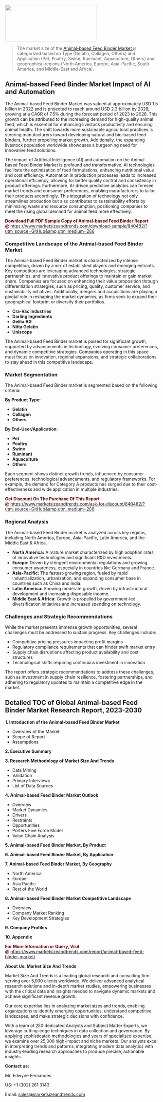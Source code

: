 <img src="https://100x100musica.es/wp-content/uploads/2024/12/Verified-Market-Reports-4-300x120.jpg" alt="" width="300" height="120" class="alignnone size-medium wp-image-100382" /><blockquote><p>The market size of the <a href="https://www.marketsizeandtrends.com/download-sample/840482/?utm_source=GitHub&amp;utm_medium=286" target="_blank">Animal-based Feed Binder Market </a>is categorized based on Type (Gelatin, Collagen, Others) and Application (Pet, Poultry, Swine, Ruminant, Aquaculture, Others) and geographical regions (North America, Europe, Asia-Pacific, South America, and Middle-East and Africa).</p></blockquote><p><h2>Animal-based Feed Binder Market Impact of AI and Automation</h2><p>The Animal-based Feed Binder Market was valued at approximately USD 1.5 billion in 2022 and is projected to reach around USD 2.3 billion by 2028, growing at a CAGR of 7.5% during the forecast period of 2023 to 2028. This growth can be attributed to the increasing demand for high-quality animal feed, which is essential for enhancing livestock productivity and ensuring animal health. The shift towards more sustainable agricultural practices is steering manufacturers toward developing natural and bio-based feed binders, further propelling market growth. Additionally, the expanding livestock population worldwide showcases a burgeoning need for innovative feed solutions.</p><p>The impact of Artificial Intelligence (AI) and automation on the Animal-based Feed Binder Market is profound and transformative. AI technologies facilitate the optimization of feed formulations, enhancing nutritional value and cost efficiency. Automation in production processes leads to increased operational efficiency, allowing for better quality control and consistency in product offerings. Furthermore, AI-driven predictive analytics can foresee market trends and consumer preferences, enabling manufacturers to tailor their products accordingly. This integration of technology not only streamlines production but also contributes to sustainability efforts by minimizing waste and resource consumption, positioning companies to meet the rising global demand for animal feed more effectively.</p></p><p><strong><span style="color: #800000;">Download Full PDF Sample Copy of Animal-based Feed Binder Report @</span>&nbsp;</strong><a href="https://www.marketsizeandtrends.com/download-sample/840482/?utm_source=GitHub&amp;utm_medium=286">https://www.marketsizeandtrends.com/download-sample/840482/?utm_source=GitHub&amp;utm_medium=286</a></p><h3>Competitive Landscape of the Animal-based Feed Binder Market</h3><p>The Animal-based Feed Binder market is characterized by intense competition, driven by a mix of established players and emerging entrants. Key competitors are leveraging advanced technologies, strategic partnerships, and innovative product offerings to maintain or gain market share. Companies are focused on enhancing their value proposition through differentiation strategies, such as pricing, quality, customer service, and sustainability initiatives. Additionally, mergers and acquisitions are playing a pivotal role in reshaping the market dynamics, as firms seek to expand their geographical footprint or diversify their portfolios.</p><p><strong><p><ul><li>Cra-Vac Industries </li><li> Darling Ingredients </li><li> Gelita AG </li><li> Nitta Gelatin </li><li> Uniscope</p></li></ul></p></strong></p><p>The Animal-based Feed Binder market is poised for significant growth, supported by advancements in technology, evolving consumer preferences, and dynamic competitive strategies. Companies operating in this space must focus on innovation, regional expansions, and strategic collaborations to stay ahead in this competitive landscape.</p><h3>Market Segmentation</h3><p>The Animal-based Feed Binder market is segmented based on the following criteria:</p><p><strong>By Product Type:</strong></p><p><strong><p><ul><li>Gelatin </li><li> Collagen </li><li> Others</p></li></ul></p></strong></p><p><strong>By End-User/Application:</strong></p><p><strong><p><ul><li>Pet </li><li> Poultry </li><li> Swine </li><li> Ruminant </li><li> Aquaculture </li><li> Others</p></li></ul></p></strong></p><p>Each segment shows distinct growth trends, influenced by consumer preferences, technological advancements, and regulatory frameworks. For example, the demand for Category A products has surged due to their cost-effectiveness and wide application in multiple industries.</p><p><strong><span style="color: #800000;">Get Discount On The Purchase Of This Report @&nbsp;</span></strong><a href="https://www.marketsizeandtrends.com/ask-for-discount/840482/?utm_source=GitHub&amp;utm_medium=286">https://www.marketsizeandtrends.com/ask-for-discount/840482/?utm_source=GitHub&amp;utm_medium=286</a></p><h3>Regional Analysis</h3><p>The Animal-based Feed Binder market is analyzed across key regions, including North America, Europe, Asia-Pacific, Latin America, and the Middle East &amp; Africa.</p><ul><li><strong>North America:</strong> A mature market characterized by high adoption rates of innovative technologies and significant R&amp;D investments.</li><li><strong>Europe:</strong> Driven by stringent environmental regulations and growing consumer awareness, especially in countries like Germany and France.</li><li><strong>Asia-Pacific:</strong> The fastest-growing region, fueled by rapid industrialization, urbanization, and expanding consumer base in countries such as China and India.</li><li><strong>Latin America:</strong> Showing moderate growth, driven by infrastructural development and increasing disposable income.</li><li><strong>Middle East &amp; Africa:</strong> Growth is propelled by government-led diversification initiatives and increased spending on technology.</li></ul><h3>Challenges and Strategic Recommendations</h3><p>While the market presents immense growth opportunities, several challenges must be addressed to sustain progress. Key challenges include:</p><ul><li>Competitive pricing pressures impacting profit margins</li><li>Regulatory compliance requirements that can hinder swift market entry</li><li>Supply chain disruptions affecting product availability and cost structures</li><li>Technological shifts requiring continuous investment in innovation</li></ul><p>The report offers strategic recommendations to address these challenges, such as investment in supply chain resilience, fostering partnerships, and adhering to regulatory updates to maintain a competitive edge in the market.</p><h2>Detailed TOC of Global Animal-based Feed Binder Market Research Report, 2023-2030</h2><p><strong>1. Introduction of the Animal-based Feed Binder Market</strong></p><ul><li>Overview of the Market</li><li>Scope of Report</li><li>Assumptions&nbsp;</li></ul><p><strong>2. Executive Summary</strong></p><p><strong>3. Research Methodology of <strong>Market Size And Trends</strong></strong></p><ul><li>Data Mining</li><li>Validation</li><li>Primary Interviews</li><li>List of Data Sources&nbsp;</li></ul><p><strong>4. Animal-based Feed Binder Market Outlook</strong></p><ul><li>Overview</li><li>Market Dynamics</li><li>Drivers</li><li>Restraints</li><li>Opportunities</li><li>Porters Five Force Model</li><li>Value Chain Analysis&nbsp;</li></ul><p><strong>5. Animal-based Feed Binder Market, By Product</strong></p><p><strong>6. Animal-based Feed Binder Market, By Application</strong></p><p><strong>7. Animal-based Feed Binder Market, By Geography</strong></p><ul><li>North America</li><li>Europe</li><li>Asia Pacific</li><li>Rest of the World&nbsp;</li></ul><p><strong>8. Animal-based Feed Binder Market Competitive Landscape</strong></p><ul><li>Overview</li><li>Company Market Ranking</li><li>Key Development Strategies&nbsp;</li></ul><p><strong>9. Company Profiles</strong></p><p><strong>10. Appendix</strong></p><p><strong><span style="color: #800000;">For More Information or Query, Visit @&nbsp;</span></strong><a href="https://www.marketsizeandtrends.com/report/animal-based-feed-binder-market/">https://www.marketsizeandtrends.com/report/animal-based-feed-binder-market/</a></p><p></p><p><strong>About Us:&nbsp;Market Size And Trends</strong></p><p>Market Size And Trends&nbsp;is a leading global research and consulting firm serving over 5,000 clients worldwide. We deliver advanced analytical research solutions and in-depth market studies, empowering businesses with the critical data and insights needed to navigate dynamic markets and achieve significant revenue growth.</p><p>Our core expertise lies in analyzing market sizes and trends, enabling organizations to identify emerging opportunities, understand competitive landscapes, and make strategic decisions with confidence.</p><p>With a team of 250 dedicated Analysts and Subject Matter Experts, we leverage cutting-edge techniques in data collection and governance. By applying sophisticated methodologies and years of specialized expertise, we examine over 25,000 high-impact and niche markets. Our analysts excel in interpreting trends and patterns, integrating modern data analytics with industry-leading research approaches to produce precise, actionable insights.</p><p><strong>Contact us:</strong></p><p>Mr. Edwyne Fernandes</p><p>US: +1 (302) 261 3143</p><p>Email: <a href="mailto:sales@marketsizeandtrends.com">sales@marketsizeandtrends.com</a>&nbsp;</p>
